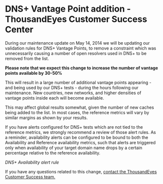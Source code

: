 # DNS+ Vantage Point addition - ThousandEyes Customer Success Center

During our maintenance update on May 14, 2014 we will be updating our validation rules for DNS+ Vantage Points, to remove a constraint which was unnecessarily causing a number of open resolvers used in DNS+ to be removed from the list.

**Please note that we expect this change to increase the number of vantage points available by 30-50%**

This will result in a large number of additional vantage points appearing - and being used by our DNS+ tests - during the hours following our maintenance.  New countries, new networks, and higher densities of vantage points inside each will become available.

This may affect global results somewhat, given the number of new caches being added to the list.  In most cases, the reference metrics will vary by similar margins as shown by your results.

If you have alerts configured for DNS+ tests which are not tied to the reference metrics, we strongly recommend a review of those alert rules.  As a reminder, availability alerts can be configured to be bound to both the Availability and Reference availability metrics, such that alerts are triggered only when availability of your target domain name drops by a certain percentage relative to the reference availability.

  
_DNS+ Availability alert rule_

If you have any questions related to this change, [contact the ThousandEyes Customer Success team.](mailto:support@thousandeyes.com)

